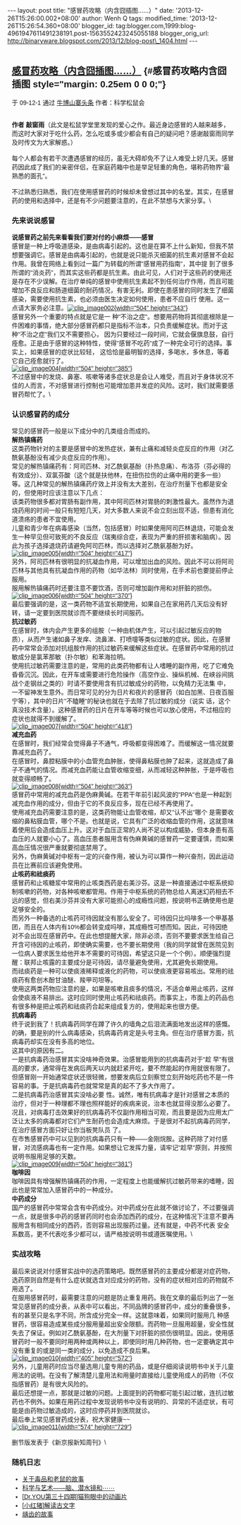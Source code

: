 --- layout: post title: "感冒药攻略（内含囧插图……）" date:
'2013-12-26T15:26:00.002+08:00' author: Wenh Q tags: modified\_time:
'2013-12-26T15:26:54.360+08:00' blogger\_id:
tag:blogger.com,1999:blog-4961947611491238191.post-1563552423245055188
blogger\_orig\_url:
http://binaryware.blogspot.com/2013/12/blog-post\_1404.html ---
<div dir="ltr">

<div class="gmail_quote">

<div
style="font-family: sans-serif; margin: 0px 10px; overflow: auto; width: 100%;">

[感冒药攻略（内含囧插图……）](http://songshuhui.net/archives/23219.html) {#感冒药攻略内含囧插图 style="margin: 0.25em 0 0 0;"}
-----------------------------------------------------------------------

<div style="margin-bottom: 0.5em;">

于 09-12-1 通过 [牛博山寨头条](http://feed.bullog.org/) 作者：科学松鼠会

</div>

\
**作者 敲窗雨**（此文是松鼠学堂里发现的爱心之作。最近身边感冒的人越来越多，而这时大家对于吃什么药，怎么吃或多或少都会有自己的疑问吧？感谢敲窗雨同学及时传文为大家解惑。）\
\
每个人都会有若干次遭遇感冒的经历，虽无大碍却免不了让人难受上好几天。感冒药因此成了我们的亲密伴侣，在家庭药箱中也是举足轻重的角色，堪称药物界"最熟悉的面孔"。\
\
不过熟悉归熟悉，我们在使用感冒药的时候却未曾想过其中的名堂。其实，在感冒药的使用和选择中，还是有不少问题要注意的，在此不禁想与大家分享。\
### **先来说说感冒**

**说感冒药之前先来看看我们要对付的小麻烦——感冒**\
感冒是一种上呼吸道感染，是由病毒引起的。这也是在算不上什么新知，但我不禁想要强调它。感冒是由病毒引起的，也就是说只能杀灭细菌的抗生素对感冒不会起作用。我曾在网络上看到过一篇广为转载的所谓"感冒用药指南"，其中提
到了很多所谓的"消炎药"，而其实这些药都是抗生素。由此可见，人们对于这些药的使用还是存在不少误解。在治疗单纯的感冒中使用抗生素起不到任何治疗作用，而且可能增加不良反应和肠道细菌的耐药情况，有害无利。即使在患感冒的同时发生了细菌感染，需要使用抗生素，也必须由医生决定如何使用，患者不应自行
使用。这一点请大家务必注意。[![clip\_image002](http://songshuhui.net/wp-content/uploads/2009/12/clip_image002_thumb1.jpg "clip_image002"){width="504"
height="343"}](http://songshuhui.net/wp-content/uploads/2009/12/clip_image0021.jpg)\
感冒另外一个重要的特点就是它是一
种"不治之症"。想要用药物将其彻底根除是一件困难的事情，绝大部分感冒药都只是指标不治本，只负责缓解症状。而对于这种"不治之症"我们又不需要担心，
因为只要经过一段时间，它就会偃旗息鼓，自行痊愈。正是由于感冒的这种特性，使得"感冒不吃药"成了一种完全可行的选择。事实上，如果感冒的症状比较轻，
这恰恰是最明智的选择，多喝水，多休息，等着它自己痊愈就行了。\
[![clip\_image004](http://songshuhui.net/wp-content/uploads/2009/12/clip_image004_thumb1.jpg "clip_image004"){width="504"
height="385"}](http://songshuhui.net/wp-content/uploads/2009/12/clip_image0041.jpg)\
不过感冒中的发烧、鼻塞、咳嗽等诸多症状总是会让人难受，而且对于身体状况不佳的人而言，不对感冒进行控制也可能增加患并发症的风险。这时，我们就需要感冒药帮忙了。\
### **认识感冒药的成分**

常见的感冒药一般是以下成分中的几类组合而成的。\
**解热镇痛药**\
这类药物针对的主要是感冒中的发热症状，兼有止痛和减轻炎症反应的作用（对乙酰氨基酚没有减少炎症反应的作用）。\
常见的解热镇痛药有：阿司匹林、对乙酰氨基酚（扑热息痛）、布洛芬（芬必得的有效成分）、双氯芬酸（这个就是扶他林，在扭伤拉伤的止痛中用的更多一些）等。这几种常见的解热镇痛药疗效上并没有太大差别，在治疗剂量下也都是安全的，但使用时应该注意以下几点：\
该类药物很多都对胃肠有副作用，其中阿司匹林对胃肠的刺激性最大。虽然作为退烧药用的时间一般只有短短几天，对大多数人来说不会立刻出现不适，但患有消化道溃疡的患者不宜使用。\
儿童和青少年在病毒感染（当然，包括感冒）时如果使用阿司匹林退烧，可能会发生一种罕见但可致死的不良反应（瑞夷综合症，表现为严重的肝损害和脑病）。因此为孩子选择退烧药请避免阿司匹林，而以选择对乙酰氨基酚为好。\
[![clip\_image005](http://songshuhui.net/wp-content/uploads/2009/12/clip_image005_thumb.jpg "clip_image005"){width="504"
height="417"}](http://songshuhui.net/wp-content/uploads/2009/12/clip_image005.jpg)\
另外，阿司匹林有很明显的抗凝血作用，可以增加出血的风险。因此不可以将阿司匹林与其他具有抗凝血作用的药物（如华法林）同时使用，在手术前也要提前停止服用。\
服用解热镇痛药时还要注意不要饮酒，否则可增加副作用和对肝脏的损伤。\
[![clip\_image006](http://songshuhui.net/wp-content/uploads/2009/12/clip_image006_thumb1.jpg "clip_image006"){width="504"
height="370"}](http://songshuhui.net/wp-content/uploads/2009/12/clip_image0061.jpg)\
最后要强调的是，这一类药物不适宜长期使用，如果自己在家用药几天后没有好转，请一定要到医院就诊而不要继续长时间服药。\
**抗过敏药**\
在感冒时，体内会产生更多的组胺（一种由机体产生，可以引起过敏反应的物质），从而产生诸如鼻子发痒、流鼻涕、打喷嚏等类似过敏的症状。因此，在感冒药中常常会添加对抗组胺作用的抗过敏药来缓解这些症状。在感冒药中常用的抗过敏成分是氯苯那敏（扑尔敏）和苯海拉明。\
使用抗过敏药需要注意的是，常用的此类药物都有让人嗜睡的副作用，吃了它难免昏昏沉沉。因此，在开车或需要进行危险操作（高空作业、操纵机械、在峡谷间挑战个走钢丝之类的）时请不要使用含有抗过敏成分的药物，以免精力无法集
中，一不留神发生意外。而日常可见的分为日片和夜片的感冒药（如白加黑、日夜百服宁等），其中的日片"不瞌睡"的秘诀也就在于去除了抗过敏的成分（说实
话，这个真没技术含量）。这种感冒药的日片在开车等等时候也可以放心使用，不过相应的症状也就得不到缓解了。\
[![clip\_image007](http://songshuhui.net/wp-content/uploads/2009/12/clip_image007_thumb.jpg "clip_image007"){width="504"
height="418"}](http://songshuhui.net/wp-content/uploads/2009/12/clip_image007.jpg)\
**减充血药**\
在感冒时，我们经常会觉得鼻子不通气，呼吸都变得困难了。而缓解这一情况就要靠减充血药了。\
在感冒时，鼻腔粘膜中的小血管充血肿胀，使得鼻粘膜也肿了起来，这就造成了鼻子不通气的情况。而减充血药能让血管收缩变细，从而减轻这种肿胀，于是呼吸也就变得顺畅了。\
[![clip\_image008](http://songshuhui.net/wp-content/uploads/2009/12/clip_image008_thumb1.jpg "clip_image008"){width="504"
height="363"}](http://songshuhui.net/wp-content/uploads/2009/12/clip_image0081.jpg)\
感冒药中常用的减充血药是伪麻黄碱。在若干年前引起风波的"PPA"也是一种起到减充血作用的成分，但由于它的不良反应多，现在已经不再使用了。\
使用减充血药需要注意的是，这类药物能让血管收缩，却又"认不出"哪个
是需要收缩的鼻粘膜血管，哪个不是。也就是说，它具有广泛的收缩血管的作用，这就意味着使用后会造成血压上升。这对于血压正常的人尚不足以构成威胁，但本身患有高血压的人就要小心了。高血压患者服用含有伪麻黄碱的感冒药一定要谨慎，而如果高血压情况很严重就要彻底禁用了。\
另外，伪麻黄碱对中枢有一定的兴奋作用，被认为可以算作一种兴奋剂，因此运动员在比赛前应该避免使用。\
**止咳药和祛痰药**\
感冒药和止咳糖浆中常用的止咳类西药是右美沙芬。这是一种直接通过中枢系统抑制咳嗽的药物，对各种咳嗽都管用。作用于中枢系统的药物总给人离迷幻药相去不远的感觉，但右美沙芬并没有大家可能担心的成瘾性问题，按说明书正确使用也是足够安全的。\
而另外一种备选的止咳药可待因就没有那么安全了。可待因只比吗啡多一个甲基基团，而且在人体内有10%都会转变成吗啡，其成瘾性可想而知。因此，可待因绝对不会出现在感冒药中。在此也想提醒大家，除非必须，否则不要要求医生给自己开含可待因的止咳药，即使确实需要，也不要长期使用（我的同学就曾在医院见到一位病人要求医生给他开本不需要的可待因，希望这只是一个个例）。顺便强烈提醒：联邦止咳露的主要成分是可待因，请尽量避免使用，尤其避免长期使用。\
而祛痰药是一种可以使痰液稀释或液化的药物，可以使痰液更容易咳出。常用的祛痰药有愈创木酚甘油醚、羧甲司坦等。\
使用这两类药物应注意的是，如果是咳嗽且痰多的情况，不适合单用止咳药，这样会使痰液不易排出。这时应同时使用止咳药和祛痰药。而事实上，市面上的药品也有很多种是把止咳药和祛痰药合起来组成复方的，使用起来也很方便。\
**抗病毒药**\
终于说到我了！抗病毒药同学在蹲了许久的墙角之后泪流满面地发出这样的感慨。\
的确，要是别的什么病毒感染，抗病毒药肯定是头号主角。但在治疗感冒方面，抗病毒药却实在没有多高的地位。\
这其中的原因有二。\
一是抗病毒药治感冒其实没啥神奇效果。治感冒能用到的抗病毒药对于"趁
早"有很高的要求，通常得在发病后两天以内就赶紧开吃，要不然能起的作用就很有限了。但感冒刚一开始通常症状还很轻微，想要发病后立刻察觉立刻开始吃药也不是一件容易的事。于是抗病毒药也就常常是真的起不了多大作用了。\
二是抗病毒药治感冒其实没啥必要
性。诚然，唯有抗病毒才是针对感冒之本质的治疗，但对于一种理都不理也照样能好的疾病来说，治本也就显得没那么必要了。况且，对病毒打击效果好的抗病毒药不仅副作用相当可观，而且要是因为应用太广泛让太多的病毒都对它们产生耐药也会造成大麻烦。于是很对不起抗病毒药同学，在治疗感冒方面只好让你当板凳队员
了。\
在市售感冒药中可以见到的抗病毒药只有一种——金刚烷胺。这种药除了对付感冒，对流感病毒也有一定作用。如果想让它发挥力量，请牢记"趁早"原则，并按照说明书服用足够的天数。\
[![clip\_image009](http://songshuhui.net/wp-content/uploads/2009/12/clip_image009_thumb.jpg "clip_image009"){width="504"
height="381"}](http://songshuhui.net/wp-content/uploads/2009/12/clip_image009.jpg)\
**咖啡因**\
咖啡因具有增强解热镇痛药的作用，一定程度上也能缓解抗过敏药带来的嗜睡，因此也是常常加入感冒药中的一种成分。\
**中药成分**\
国产的感冒药中常常会含有中药成分。对中药成分在此就不做讨论了，不过要强调一点，就是很多中药的感冒药同时也会添加西药的成分，在这种情况下注意不要再服用含有相同成分的西药，否则容易出现服药过量。还有就是，中药不代表
安全系数高，更不代表吃多少都可以，请严格按说明书或遵医嘱使用。\
### **实战攻略**

最后来说说对付感冒实战中的选药策略吧。既然感冒药的主要成分都是对症药物，选药原则自然是有什么症状就选含对应成分的药物，没有的症状相对应的药物就不用选了。\
在服用感冒药时，最需要注意的问题是防止重复用药。我在文章的最后列出了一张常见感冒药的成分表，从表中可以看出，不同品牌的感冒药中，成分的重叠很多，有的甚至只是名字不同，所含成分完全一样。这就意味着，如果同时服用几
种感冒药，很容易造成某些成分服用量超出安全限额。而药物一旦服用超量，安全性就失去了保证。例如对乙酰氨基酚，在大剂量下对肝脏的损伤很明显。因此，使用感冒药时一般不要同时用两种或两种以上，即使同时用几种药物，也一定要确定其中没有重复的或是同一类的成分，以免造成不良后果。\
[![clip\_image010](http://songshuhui.net/wp-content/uploads/2009/12/clip_image010_thumb1.jpg "clip_image010"){width="405"
height="572"}](http://songshuhui.net/wp-content/uploads/2009/12/clip_image0101.jpg)\
另外，儿童用药时应当尽量选用儿童专用的药品，或是仔细阅读说明书中关于儿童用法的说明。在没有了解清楚儿童用法和用量时直接给儿童使用成人的药物（不仅指感冒药）是有很大风险的。\
最后还想提一点，那就是过敏的问题。上面提到的药物都可能引起过敏，连抗过敏药也不例外。如果在用药过程中发现说明书中没有说明的、异常的不适症状，有可能是由药物过敏造成的，这时应停药并到医院就诊。\
最后奉上常见感冒药成分表，祝大家健康\~\~\
[![clip\_image011](http://songshuhui.net/wp-content/uploads/2009/12/clip_image011_thumb.jpg "clip_image011"){width="574"
height="729"}](http://songshuhui.net/wp-content/uploads/2009/12/clip_image011.jpg)\
\
删节版发表于《新京报新知周刊》\
### 随机日志

-   [关于毒品和老鼠的故事](http://songshuhui.net/archives/34.html "关于毒品和老鼠的故事")
-   [科学与艺术——脑、潜水镜和······](http://songshuhui.net/archives/5832.html "科学与艺术——脑、潜水镜和······")
-   [\[Dr.YOU第三十四期\]猫狗眼中的动画片](http://songshuhui.net/archives/14998.html "[Dr.YOU第三十四期]猫狗眼中的动画片")
-   [\[小红猪\]解读古文字](http://songshuhui.net/archives/15646.html "[小红猪]解读古文字")
-   [龋齿的故事](http://songshuhui.net/archives/19017.html "龋齿的故事")

</div>

</div>

</div>
